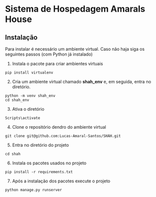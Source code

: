 # Sistema de Hospedagem Amarals House

## Instalação

Para instalar é necessário um ambiente virtual.
Caso não haja siga os seguintes passos (com Python já instalado)

1. Instala o pacote para criar ambientes virtuais
```
pip install virtualenv  
```

2. Cria um ambiente virtual chamado **shah_env** e, em seguida, entra no diretório.
``` 
python -m venv shah_env
cd shah_env
```

3. Ativa o diretório
``` 
Scripts\activate
```

4. Clone o repositório dendro do ambiente virtual
```
git clone git@github.com:Lucas-Amaral-Santos/SHAH.git
```

5. Entra no diretório do projeto
```
cd shah
```

6. Instala os pacotes usados no projeto
```
pip install -r requirements.txt
```

7. Após a instalação dos pacotes execute o projeto
```
python manage.py runserver
```
